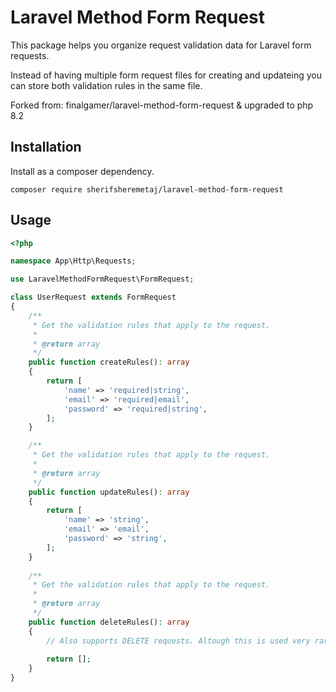 # Laravel Method Form Request

This package helps you organize request validation data for Laravel form requests.

Instead of having multiple form request files for creating and updateing you can store both validation rules in the same file.

Forked from: finalgamer/laravel-method-form-request & upgraded to php 8.2
## Installation
Install as a composer dependency.

`composer require sherifsheremetaj/laravel-method-form-request`

## Usage

```php
<?php

namespace App\Http\Requests;

use LaravelMethodFormRequest\FormRequest;

class UserRequest extends FormRequest
{
    /**
     * Get the validation rules that apply to the request.
     *
     * @return array
     */
    public function createRules(): array
    {
        return [
            'name' => 'required|string',
            'email' => 'required|email',
            'password' => 'required|string',
        ];
    }

    /**
     * Get the validation rules that apply to the request.
     *
     * @return array
     */
    public function updateRules(): array
    {
        return [
            'name' => 'string',
            'email' => 'email',
            'password' => 'string',
        ];
    }
    
    /**
     * Get the validation rules that apply to the request.
     *
     * @return array
     */
    public function deleteRules(): array
    {
        // Also supports DELETE requests. Altough this is used very rarely.
        
        return [];
    }
}
```